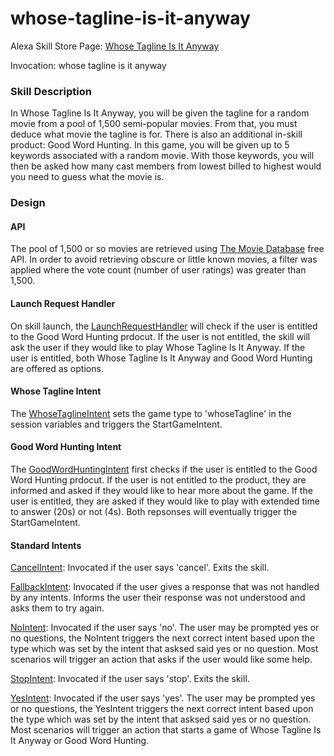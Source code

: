# whose-tagline-is-it-anyway

Alexa Skill Store Page: [Whose Tagline Is It Anyway](https://www.amazon.com/Whose-Tagline-Is-It-Anyway/dp/B07SW6MZLZ)

Invocation: whose tagline is it anyway

### Skill Description

In Whose Tagline Is It Anyway, you will be given the tagline for a random movie from a pool of 1,500 semi-popular movies. From that, you must deduce what movie the tagline is for. There is also an additional in-skill product: Good Word Hunting. In this game, you will be given up to 5 keywords associated with a random movie. With those keywords, you will then be asked how many cast members from lowest billed to highest would you need to guess what the movie is.

### Design

#### API

The pool of 1,500 or so movies are retrieved using [The Movie Database](https://www.themoviedb.org/?language=en-US) free API. In order to avoid retrieving obscure or little known movies, a filter was applied where the vote count (number of user ratings) was greater than 1,500.

#### Launch Request Handler

On skill launch, the [LaunchRequestHandler](./handlers/launch-request.js) will check if the user is entitled to the Good Word Hunting prdocut. If the user is not entitled, the skill will ask the user if they would like to play Whose Tagline Is It Anyway. If the user is entitled, both Whose Tagline Is It Anyway and Good Word Hunting are offered as options.

#### Whose Tagline Intent

The [WhoseTaglineIntent](./intents/whose-tagline.js) sets the game type to 'whoseTagline' in the session variables and triggers the StartGameIntent.

#### Good Word Hunting Intent

The [GoodWordHuntingIntent](./intents/good-word-hunting.js) first checks if the user is entitled to the Good Word Hunting prdocut. If the user is not entitled to the product, they are informed and asked if they would like to hear more about the game. If the user is entitled, they are asked if they would like to play with extended time to answer (20s) or not (4s). Both repsonses will eventually trigger the StartGameIntent.

#### Standard Intents

[CancelIntent](./intents/standard/cancel.js): Invocated if the user says 'cancel'. Exits the skill.

[FallbackIntent](./intents/standard/fallback.js): Invocated if the user gives a response that was not handled by any intents. Informs the user their response was not understood and asks them to try again.

[NoIntent](./intents/standard/no.js): Invocated if the user says 'no'. The user may be prompted yes or no questions, the NoIntent triggers the next correct intent based upon the type which was set by the intent that asksed said yes or no question. Most scenarios will trigger an action that asks if the user would like some help.

[StopIntent](./intents/standard/stop.js): Invocated if the user says 'stop'. Exits the skill.

[YesIntent](./intents/standard/yes.js): Invocated if the user says 'yes'. The user may be prompted yes or no questions, the YesIntent triggers the next correct intent based upon the type which was set by the intent that asksed said yes or no question. Most scenarios will trigger an action that starts a game of Whose Tagline Is It Anyway or Good Word Hunting.

